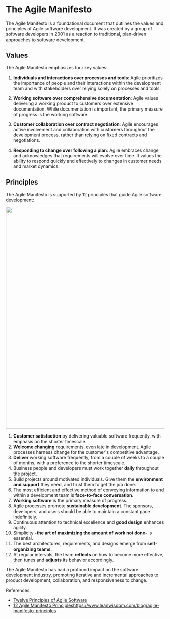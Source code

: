 # The Agile Manifesto

The Agile Manifesto is a foundational document that outlines the values and principles of Agile software development. It was created by a group of software developers in 2001 as a reaction to traditional, plan-driven approaches to software development.

## Values

The Agile Manifesto emphasizes four key values:

1. **Individuals and interactions over processes and tools**: Agile prioritizes the importance of people and their interactions within the development team and with stakeholders over relying solely on processes and tools.

2. **Working software over comprehensive documentation**: Agile values delivering a working product to customers over extensive documentation. While documentation is important, the primary measure of progress is the working software.

3. **Customer collaboration over contract negotiation**: Agile encourages active involvement and collaboration with customers throughout the development process, rather than relying on fixed contracts and negotiations.

4. **Responding to change over following a plan**: Agile embraces change and acknowledges that requirements will evolve over time. It values the ability to respond quickly and effectively to changes in customer needs and market dynamics.

## Principles

The Agile Manifesto is supported by 12 principles that guide Agile software development:
<p align="center">
  <img src="https://www.leanwisdom.com/blog/wp-content/uploads/2022/09/12-agile-principles.png" width="700"/>
</p>

1. **Customer satisfaction** by delivering valuable software frequently, with emphasis on the shorter timescale.
2. **Welcome changing** requirements, even late in development. Agile processes harness change for the customer's competitive advantage.
3. **Deliver** working software frequently, from a couple of weeks to a couple of months, with a preference to the shorter timescale.
4. Business people and developers must work together **daily** throughout the project.
5. Build projects around motivated individuals. Give them the **environment and support** they need, and trust them to get the job done.
6. The most efficient and effective method of conveying information to and within a development team is **face-to-face conversation**.
7. **Working software** is the primary measure of progress.
8. Agile processes promote **sustainable development**. The sponsors, developers, and users should be able to maintain a constant pace indefinitely.
9. Continuous attention to technical excellence and **good design** enhances agility.
10. Simplicity **-the art of maximizing the amount of work not done-** is essential.
11. The best architectures, requirements, and designs emerge from **self-organizing teams**.
12. At regular intervals, the team **reflects** on how to become more effective, then tunes and **adjusts** its behavior accordingly.

The Agile Manifesto has had a profound impact on the software development industry, promoting iterative and incremental approaches to product development, collaboration, and responsiveness to change.

References:
- [Twelve Principles of Agile Software](https://agilemanifesto.org/principles.html)
- [12 Agile Manifesto Principles](https://www.leanwisdom.com/blog/agile-manifesto-principles)https://www.leanwisdom.com/blog/agile-manifesto-principles
